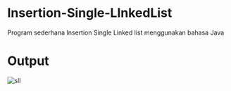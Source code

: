 # Insertion-Single-LInkedList

Program sederhana Insertion Single Linked list menggunakan bahasa Java

# Output

![sll](https://user-images.githubusercontent.com/52452132/100360498-99faa780-302b-11eb-9fef-3ac146c19ad3.png)
